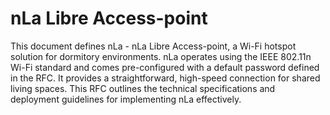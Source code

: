 # nLa Libre Access-point

This document defines nLa - nLa Libre Access-point, a Wi-Fi hotspot solution for dormitory environments.
nLa operates using the IEEE 802.11n Wi-Fi standard and comes pre-configured with a default password defined in the RFC.
It provides a straightforward, high-speed connection for shared living spaces.
This RFC outlines the technical specifications and deployment guidelines for implementing nLa effectively.
